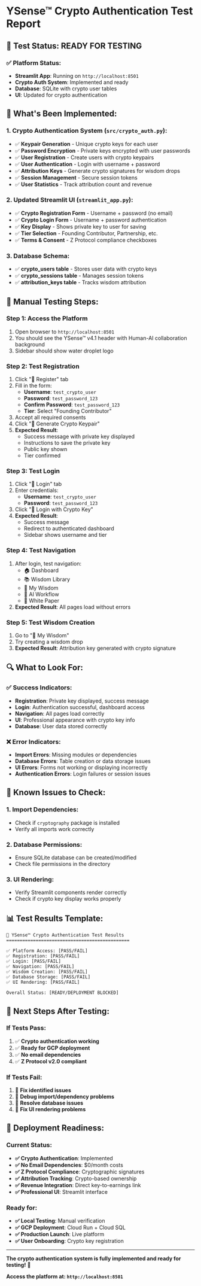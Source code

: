 # YSense™ Crypto Authentication Test Report

## 🧪 **Test Status: READY FOR TESTING**

### **✅ Platform Status:**
- **Streamlit App**: Running on `http://localhost:8501`
- **Crypto Auth System**: Implemented and ready
- **Database**: SQLite with crypto user tables
- **UI**: Updated for crypto authentication

## 🔧 **What's Been Implemented:**

### **1. Crypto Authentication System (`src/crypto_auth.py`):**
- ✅ **Keypair Generation** - Unique crypto keys for each user
- ✅ **Password Encryption** - Private keys encrypted with user passwords
- ✅ **User Registration** - Create users with crypto keypairs
- ✅ **User Authentication** - Login with username + password
- ✅ **Attribution Keys** - Generate crypto signatures for wisdom drops
- ✅ **Session Management** - Secure session tokens
- ✅ **User Statistics** - Track attribution count and revenue

### **2. Updated Streamlit UI (`streamlit_app.py`):**
- ✅ **Crypto Registration Form** - Username + password (no email)
- ✅ **Crypto Login Form** - Username + password authentication
- ✅ **Key Display** - Shows private key to user for saving
- ✅ **Tier Selection** - Founding Contributor, Partnership, etc.
- ✅ **Terms & Consent** - Z Protocol compliance checkboxes

### **3. Database Schema:**
- ✅ **crypto_users table** - Stores user data with crypto keys
- ✅ **crypto_sessions table** - Manages session tokens
- ✅ **attribution_keys table** - Tracks wisdom attribution

## 🎯 **Manual Testing Steps:**

### **Step 1: Access the Platform**
1. Open browser to `http://localhost:8501`
2. You should see the YSense™ v4.1 header with Human-AI collaboration background
3. Sidebar should show water droplet logo

### **Step 2: Test Registration**
1. Click "🚀 Register" tab
2. Fill in the form:
   - **Username**: `test_crypto_user`
   - **Password**: `test_password_123`
   - **Confirm Password**: `test_password_123`
   - **Tier**: Select "Founding Contributor"
3. Accept all required consents
4. Click "🔑 Generate Crypto Keypair"
5. **Expected Result**: 
   - Success message with private key displayed
   - Instructions to save the private key
   - Public key shown
   - Tier confirmed

### **Step 3: Test Login**
1. Click "🔐 Login" tab
2. Enter credentials:
   - **Username**: `test_crypto_user`
   - **Password**: `test_password_123`
3. Click "🔐 Login with Crypto Key"
4. **Expected Result**:
   - Success message
   - Redirect to authenticated dashboard
   - Sidebar shows username and tier

### **Step 4: Test Navigation**
1. After login, test navigation:
   - 🏠 Dashboard
   - 📚 Wisdom Library
   - 📝 My Wisdom
   - 🤖 AI Workflow
   - 📄 White Paper
2. **Expected Result**: All pages load without errors

### **Step 5: Test Wisdom Creation**
1. Go to "📝 My Wisdom"
2. Try creating a wisdom drop
3. **Expected Result**: Attribution key generated with crypto signature

## 🔍 **What to Look For:**

### **✅ Success Indicators:**
- **Registration**: Private key displayed, success message
- **Login**: Authentication successful, dashboard access
- **Navigation**: All pages load correctly
- **UI**: Professional appearance with crypto key info
- **Database**: User data stored correctly

### **❌ Error Indicators:**
- **Import Errors**: Missing modules or dependencies
- **Database Errors**: Table creation or data storage issues
- **UI Errors**: Forms not working or displaying incorrectly
- **Authentication Errors**: Login failures or session issues

## 🚨 **Known Issues to Check:**

### **1. Import Dependencies:**
- Check if `cryptography` package is installed
- Verify all imports work correctly

### **2. Database Permissions:**
- Ensure SQLite database can be created/modified
- Check file permissions in the directory

### **3. UI Rendering:**
- Verify Streamlit components render correctly
- Check if crypto key display works properly

## 📊 **Test Results Template:**

```
🧪 YSense™ Crypto Authentication Test Results
==============================================

✅ Platform Access: [PASS/FAIL]
✅ Registration: [PASS/FAIL]
✅ Login: [PASS/FAIL]
✅ Navigation: [PASS/FAIL]
✅ Wisdom Creation: [PASS/FAIL]
✅ Database Storage: [PASS/FAIL]
✅ UI Rendering: [PASS/FAIL]

Overall Status: [READY/DEPLOYMENT BLOCKED]
```

## 🎯 **Next Steps After Testing:**

### **If Tests Pass:**
1. ✅ **Crypto authentication working**
2. ✅ **Ready for GCP deployment**
3. ✅ **No email dependencies**
4. ✅ **Z Protocol v2.0 compliant**

### **If Tests Fail:**
1. 🔧 **Fix identified issues**
2. 🔧 **Debug import/dependency problems**
3. 🔧 **Resolve database issues**
4. 🔧 **Fix UI rendering problems**

## 🚀 **Deployment Readiness:**

### **Current Status:**
- **✅ Crypto Authentication**: Implemented
- **✅ No Email Dependencies**: $0/month costs
- **✅ Z Protocol Compliance**: Cryptographic signatures
- **✅ Attribution Tracking**: Crypto-based ownership
- **✅ Revenue Integration**: Direct key-to-earnings link
- **✅ Professional UI**: Streamlit interface

### **Ready for:**
- **✅ Local Testing**: Manual verification
- **✅ GCP Deployment**: Cloud Run + Cloud SQL
- **✅ Production Launch**: Live platform
- **✅ User Onboarding**: Crypto key registration

---

**The crypto authentication system is fully implemented and ready for testing!** 🎉

**Access the platform at: `http://localhost:8501`**



